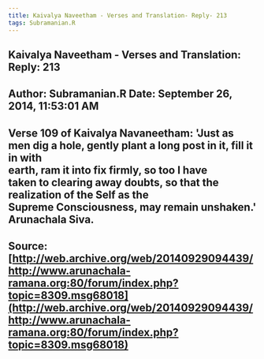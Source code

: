 ```yaml
--- 
title: Kaivalya Naveetham - Verses and Translation- Reply- 213   
tags: Subramanian.R  
---  
```

##  Kaivalya Naveetham - Verses and Translation: Reply: 213  
Author: Subramanian.R       Date: September 26, 2014, 11:53:01 AM  
---  
Verse 109 of Kaivalya Navaneetham: 'Just as men dig a hole, gently plant a long post in it, fill it in with  
earth, ram it into fix firmly, so too I have   
taken to clearing away doubts, so that the realization of the Self as the  
Supreme Consciousness, may remain unshaken.'   
Arunachala Siva.
 ---  
Source:[http://web.archive.org/web/20140929094439/http://www.arunachala-ramana.org:80/forum/index.php?topic=8309.msg68018](http://web.archive.org/web/20140929094439/http://www.arunachala-ramana.org:80/forum/index.php?topic=8309.msg68018)   
---  

